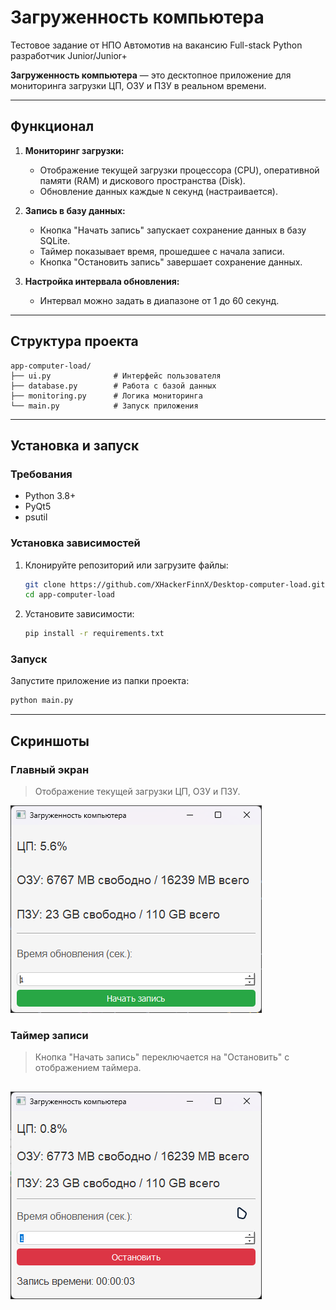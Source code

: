 
# Загруженность компьютера

Тестовое задание от НПО Автомотив на вакансию Full-stack Python разработчик Junior/Junior+

**Загруженность компьютера** — это десктопное приложение для мониторинга загрузки ЦП, ОЗУ и ПЗУ в реальном времени.

---

## Функционал

1. **Мониторинг загрузки:**
   - Отображение текущей загрузки процессора (CPU), оперативной памяти (RAM) и дискового пространства (Disk).
   - Обновление данных каждые `N` секунд (настраивается).

2. **Запись в базу данных:**
   - Кнопка "Начать запись" запускает сохранение данных в базу SQLite.
   - Таймер показывает время, прошедшее с начала записи.
   - Кнопка "Остановить запись" завершает сохранение данных.

3. **Настройка интервала обновления:**
   - Интервал можно задать в диапазоне от 1 до 60 секунд.

---

## Структура проекта

```
app-computer-load/
├── ui.py              # Интерфейс пользователя
├── database.py        # Работа с базой данных
├── monitoring.py      # Логика мониторинга
└── main.py            # Запуск приложения
```

---

## Установка и запуск

### Требования
- Python 3.8+
- PyQt5
- psutil

### Установка зависимостей
1. Клонируйте репозиторий или загрузите файлы:
   ```bash
   git clone https://github.com/XHackerFinnX/Desktop-computer-load.git
   cd app-computer-load
   ```
2. Установите зависимости:
   ```bash
   pip install -r requirements.txt
   ```

### Запуск
Запустите приложение из папки проекта:
```bash
python main.py
```

---

## Скриншоты

### Главный экран
> Отображение текущей загрузки ЦП, ОЗУ и ПЗУ.

![Главный экран](https://github.com/XHackerFinnX/Desktop-computer-load/blob/main/photo/main_window.png)

### Таймер записи
> Кнопка "Начать запись" переключается на "Остановить" с отображением таймера.

![Запись данных](https://github.com/XHackerFinnX/Desktop-computer-load/blob/main/photo/records_data.png)
---
